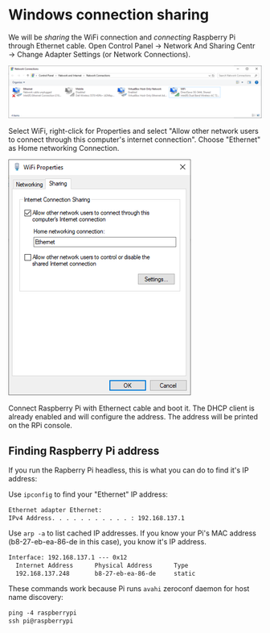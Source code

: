 Windows connection sharing
==========================

We will be _sharing_ the WiFi connection and _connecting_ Raspberry Pi through Ethernet cable. Open Control Panel &rarr; Network And Sharing Centr &rarr; Change Adapter Settings (or Network Connections).

![Network Connections](win-network-adapters.png)

Select WiFi, right-click for Properties and select "Allow other network users to connect through this computer's internet connection". Choose "Ethernet" as Home networking Connection.

![WiFi Properties](win-wifi-properties.png)

Connect Raspberry Pi with Ethernect cable and boot it. The DHCP client is already enabled and will configure the address. The address will be printed on the RPi console.

Finding Raspberry Pi address
----------------------------

If you run the Rapberry Pi headless, this is what you can do to find it's IP address:

Use `ipconfig` to find your "Ethernet" IP address:

    Ethernet adapter Ethernet:
    IPv4 Address. . . . . . . . . . . : 192.168.137.1

Use `arp -a` to list cached IP addresses. If you know your Pi's MAC address (b8-27-eb-ea-86-de in this case), you know it's IP address.

    Interface: 192.168.137.1 --- 0x12
      Internet Address      Physical Address      Type
      192.168.137.248       b8-27-eb-ea-86-de     static

These commands work because Pi runs `avahi` zeroconf daemon for host name discovery:

    ping -4 raspberrypi
    ssh pi@raspberrypi
